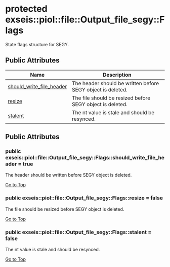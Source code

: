# <a name='exseis-piol-file-Output_file_segy-Flags' /> protected exseis::piol::file::Output_file_segy::Flags

State flags structure for SEGY. 




## Public Attributes
| Name | Description | 
| ---- | ---- |
| [should_write_file_header](#exseis-piol-file-Output_file_segy-Flags-should_write_file_header) | The header should be written before SEGY object is deleted.  |
| [resize](#exseis-piol-file-Output_file_segy-Flags-resize) | The file should be resized before SEGY object is deleted.  |
| [stalent](#exseis-piol-file-Output_file_segy-Flags-stalent) | The nt value is stale and should be resynced.  |



## Public Attributes
### <a name='exseis-piol-file-Output_file_segy-Flags-should_write_file_header' /> public exseis::piol::file::Output_file_segy::Flags::should_write_file_header  = true

The header should be written before SEGY object is deleted. 








[Go to Top](#exseis-piol-file-Output_file_segy-Flags)

### <a name='exseis-piol-file-Output_file_segy-Flags-resize' /> public exseis::piol::file::Output_file_segy::Flags::resize  = false

The file should be resized before SEGY object is deleted. 








[Go to Top](#exseis-piol-file-Output_file_segy-Flags)

### <a name='exseis-piol-file-Output_file_segy-Flags-stalent' /> public exseis::piol::file::Output_file_segy::Flags::stalent  = false

The nt value is stale and should be resynced. 








[Go to Top](#exseis-piol-file-Output_file_segy-Flags)

